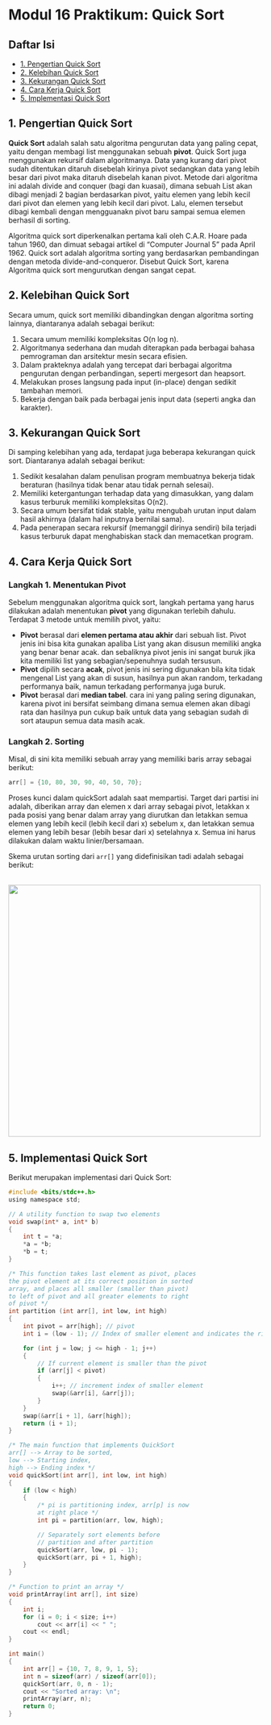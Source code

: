 # Modul 16 Praktikum: Quick Sort

## Daftar Isi

- [1. Pengertian Quick Sort]()
- [2. Kelebihan Quick Sort]()
- [3. Kekurangan Quick Sort]()
- [4. Cara Kerja Quick Sort]()
- [5. Implementasi Quick Sort]()

## 1. Pengertian Quick Sort
**Quick Sort** adalah salah satu algoritma pengurutan data yang paling cepat, yaitu dengan membagi list menggunakan sebuah **pivot**. Quick Sort juga menggunakan rekursif dalam algoritmanya. Data yang kurang dari pivot sudah ditentukan ditaruh disebelah kirinya pivot sedangkan data yang lebih besar dari pivot maka ditaruh disebelah kanan pivot. Metode dari algoritma ini adalah divide and conquer (bagi dan kuasai), dimana sebuah List akan dibagi menjadi 2 bagian berdasarkan pivot, yaitu elemen yang lebih kecil dari pivot dan elemen yang lebih kecil dari pivot. Lalu, elemen tersebut dibagi kembali dengan mengguanakn pivot baru sampai semua elemen berhasil di sorting.

Algoritma quick sort diperkenalkan pertama kali oleh C.A.R. Hoare pada tahun 1960, dan dimuat sebagai artikel di “Computer Journal 5” pada April 1962. Quick sort adalah algoritma sorting yang berdasarkan pembandingan dengan metoda divide-and-conqueror. Disebut Quick Sort, karena Algoritma quick sort mengurutkan dengan sangat cepat.

## 2. Kelebihan Quick Sort
Secara umum, quick sort memiliki dibandingkan dengan algoritma sorting lainnya, diantaranya adalah sebagai berikut:
1. Secara umum memiliki kompleksitas O(n log n).
2. Algoritmanya sederhana dan mudah diterapkan pada berbagai bahasa pemrograman dan arsitektur mesin secara efisien.
3. Dalam prakteknya adalah yang tercepat dari berbagai algoritma pengurutan dengan perbandingan, seperti mergesort dan heapsort.
4. Melakukan proses langsung pada input (in-place) dengan sedikit tambahan memori.
5. Bekerja dengan baik pada berbagai jenis input data (seperti angka dan karakter).

## 3. Kekurangan Quick Sort
Di samping kelebihan yang ada, terdapat juga beberapa kekurangan quick sort. Diantaranya adalah sebagai berikut:
1. Sedikit kesalahan dalam penulisan program membuatnya bekerja tidak beraturan (hasilnya tidak benar atau tidak pernah selesai).
2. Memiliki ketergantungan terhadap data yang dimasukkan, yang dalam kasus terburuk memiliki kompleksitas O(n2).
3. Secara umum bersifat tidak stable, yaitu mengubah urutan input dalam hasil akhirnya (dalam hal inputnya bernilai sama).
4. Pada penerapan secara rekursif (memanggil dirinya sendiri) bila terjadi kasus terburuk dapat menghabiskan stack dan memacetkan program.

## 4. Cara Kerja Quick Sort
### Langkah 1. Menentukan Pivot

Sebelum menggunakan algoritma quick sort, langkah pertama yang harus dilakukan adalah menentukan **pivot** yang digunakan terlebih dahulu. Terdapat 3 metode untuk memilih pivot, yaitu:

- **Pivot** berasal dari **elemen pertama atau akhir** dari sebuah list. Pivot jenis ini bisa kita gunakan apaliba List yang akan disusun memiliki angka yang benar benar acak. dan sebaliknya pivot jenis ini sangat buruk jika kita memiliki list yang sebagian/sepenuhnya sudah tersusun.
- **Pivot** dipilih secara **acak**, pivot jenis ini sering digunakan bila kita tidak mengenal List yang akan di susun, hasilnya pun akan random, terkadang performanya baik, namun terkadang performanya juga buruk.
- **Pivot** berasal dari **median tabel**. cara ini yang paling sering digunakan, karena pivot ini bersifat seimbang dimana semua elemen akan dibagi rata dan hasilnya pun cukup baik untuk data yang sebagian sudah di sort ataupun semua data masih acak.

### Langkah 2. Sorting

Misal, di sini kita memiliki sebuah array yang memiliki baris array sebagai berikut:
```c
arr[] = {10, 80, 30, 90, 40, 50, 70};
```

Proses kunci dalam quickSort adalah saat mempartisi. Target dari partisi ini adalah, diberikan array dan elemen x dari array sebagai pivot, letakkan x pada posisi yang benar dalam array yang diurutkan dan letakkan semua elemen yang lebih kecil (lebih kecil dari x) sebelum x, dan letakkan semua elemen yang lebih besar (lebih besar dari x) setelahnya x. Semua ini harus dilakukan dalam waktu linier/bersamaan.

Skema urutan sorting dari `arr[]` yang didefinisikan tadi adalah sebagai berikut:

<br>
<img src="image1" width="500">
<br>

## 5. Implementasi Quick Sort
Berikut merupakan implementasi dari Quick Sort:
```c
#include <bits/stdc++.h>
using namespace std;

// A utility function to swap two elements
void swap(int* a, int* b)
{
	int t = *a;
	*a = *b;
	*b = t;
}

/* This function takes last element as pivot, places
the pivot element at its correct position in sorted
array, and places all smaller (smaller than pivot)
to left of pivot and all greater elements to right
of pivot */
int partition (int arr[], int low, int high)
{
	int pivot = arr[high]; // pivot
	int i = (low - 1); // Index of smaller element and indicates the right position of pivot found so far

	for (int j = low; j <= high - 1; j++)
	{
		// If current element is smaller than the pivot
		if (arr[j] < pivot)
		{
			i++; // increment index of smaller element
			swap(&arr[i], &arr[j]);
		}
	}
	swap(&arr[i + 1], &arr[high]);
	return (i + 1);
}

/* The main function that implements QuickSort
arr[] --> Array to be sorted,
low --> Starting index,
high --> Ending index */
void quickSort(int arr[], int low, int high)
{
	if (low < high)
	{
		/* pi is partitioning index, arr[p] is now
		at right place */
		int pi = partition(arr, low, high);

		// Separately sort elements before
		// partition and after partition
		quickSort(arr, low, pi - 1);
		quickSort(arr, pi + 1, high);
	}
}

/* Function to print an array */
void printArray(int arr[], int size)
{
	int i;
	for (i = 0; i < size; i++)
		cout << arr[i] << " ";
	cout << endl;
}

int main()
{
	int arr[] = {10, 7, 8, 9, 1, 5};
	int n = sizeof(arr) / sizeof(arr[0]);
	quickSort(arr, 0, n - 1);
	cout << "Sorted array: \n";
	printArray(arr, n);
	return 0;
}
```
